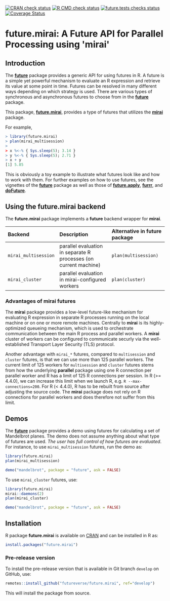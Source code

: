 <div id="badges"><!-- pkgdown markup -->
<a href="https://CRAN.R-project.org/web/checks/check_results_future.mirai.html"><img b
order="0" src="https://www.r-pkg.org/badges/version/future.mirai" alt="CRAN check status"/></a> <a href="https://github.com/futureverse/future.mirai/actions?query=workflow%3AR-CMD-check"><img border="0" src="https://github.com/futureverse/future.mirai/actions/workflows/R-CMD-check.yaml/badge.svg?branch=develop" alt="R CMD check status"/></a>  <a href="https://github.com/futureverse/future.mirai/actions?query=workflow%3Afuture_tests"><img border="0" src="https://github.com/futureverse/future.mirai/actions/workflows/future_tests.yaml/badge.svg?branch=develop" alt="future.tests checks status"/></a>   <a href="https://app.codecov.io/gh/futureverse/future.mirai"><img border="0" src="https://codecov.io/gh/futureverse/future.mirai/branch/develop/graph/badge.svg" alt="Coverage Status"/></a> 
</div>

# future.mirai: A Future API for Parallel Processing using 'mirai' 

## Introduction

The **[future]** package provides a generic API for using futures in
R.  A future is a simple yet powerful mechanism to evaluate an R
expression and retrieve its value at some point in time.  Futures can
be resolved in many different ways depending on which strategy is
used.  There are various types of synchronous and asynchronous futures
to choose from in the **[future]** package.

This package, **[future.mirai]**, provides a type of futures that
utilizes the **[mirai]** package.

For example,

```r
> library(future.mirai)
> plan(mirai_multisession)
>
> x %<-% { Sys.sleep(5); 3.14 }
> y %<-% { Sys.sleep(5); 2.71 }
> x + y
[1] 5.85
```

This is obviously a toy example to illustrate what futures look like
and how to work with them.  For further examples on how to use
futures, see the vignettes of the **[future]** package as well as
those of **[future.apply]**, **[furrr]**, and **[doFuture]**.


## Using the future.mirai backend

The **future.mirai** package implements a **future** backend wrapper
for **mirai**.


| Backend              | Description                                                      | Alternative in future package
|:---------------------|:-----------------------------------------------------------------|:------------------------------
| `mirai_multisession` | parallel evaluation in separate R processes (on current machine) | `plan(multisession)`
| `mirai_cluster`      | parallel evaluation in mirai-configured workers                  | `plan(cluster)`


### Advantages of mirai futures

The **mirai** package provides a low-level future-like mechanism for
evaluating R expression in separate R processes running on the local
machine or on one or more remote machines.  Centrally to **mirai** is
its highly-optimized queueing mechanism, which is used to orchestrate
communication between the main R process and parallel workers. A
**mirai** cluster of workers can be configured to communicate securly
via the well-established Transport Layer Security (TLS) protocol.

Another advantage with `mirai_*` futures, compared to `multisession`
and `cluster` futures, is that we can use more than 125 parallel
workers.  The current limit of 125 workers for `multisession` and
`cluster` futures stems from how the underlying **parallel** package
using one R connection per parallel worker and R has a limit of 125 R
connections per session.  In R (>= 4.4.0), we can increase this limit
when we launch R, e.g. `R --max-connections=200`. For R (< 4.4.0), R
has to be rebuilt from source after adjusting the source code.  The
**mirai** package does not rely on R connections for parallel workers
and does therefore not suffer from this limit.


## Demos

The **[future]** package provides a demo using futures for calculating
a set of Mandelbrot planes.  The demo does not assume anything about
what type of futures are used.  _The user has full control of how
futures are evaluated_.  For instance, to use `mirai_multisession`
futures, run the demo as:

```r
library(future.mirai)
plan(mirai_multisession)

demo("mandelbrot", package = "future", ask = FALSE)
```

To use `mirai_cluster` futures, use:

```r
library(future.mirai)
mirai::daemons(2)
plan(mirai_cluster)

demo("mandelbrot", package = "future", ask = FALSE)
```


## Installation

R package **future.mirai** is available on
[CRAN](https://cran.r-project.org/package=future.mirai) and can be
installed in R as:

```r
install.packages("future.mirai")
```


### Pre-release version

To install the pre-release version that is available in Git branch
`develop` on GitHub, use:

```r
remotes::install_github("futureverse/future.mirai", ref="develop")
```

This will install the package from source.


[mirai]: https://cran.r-project.org/package=mirai
[future]: https://cran.r-project.org/package=future
[future.mirai]: https://cran.r-project.org/package=future.mirai
[future.apply]: https://cran.r-project.org/package=future.apply
[furrr]: https://cran.r-project.org/package=furrr
[doFuture]: https://cran.r-project.org/package=doFuture

<!-- pkgdown-drop-below -->
